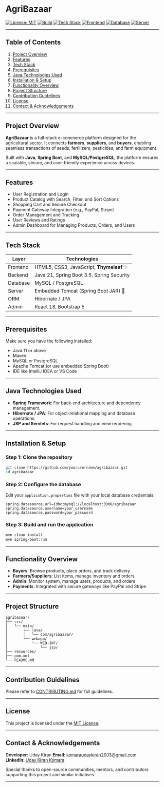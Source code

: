# AgriBazaar

[![License: MIT](https://img.shields.io/badge/License-MIT-blue.svg)](LICENSE)
[![Build](https://img.shields.io/badge/Build-Passing-brightgreen.svg)]()
[![Tech Stack](https://img.shields.io/badge/Backend-Java%20(Spring%20Boot)-blue.svg)]()
[![Frontend](https://img.shields.io/badge/Frontend-HTML%2C%20CSS%2C%20JS-yellow.svg)]()
[![Database](https://img.shields.io/badge/Database-MySQL%20%7C%20PostgreSQL-orange.svg)]()
[![Server](https://img.shields.io/badge/Server-Apache%20Tomcat-lightgrey.svg)]()

---

## Table of Contents

1. [Project Overview](#project-overview)
2. [Features](#features)
3. [Tech Stack](#tech-stack)
4. [Prerequisites](#prerequisites)
5. [Java Technologies Used](#java-technologies-used)
6. [Installation & Setup](#installation--setup)
7. [Functionality Overview](#functionality-overview)
8. [Project Structure](#project-structure)
9. [Contribution Guidelines](#contribution-guidelines)
10. [License](#license)
11. [Contact & Acknowledgements](#contact--acknowledgements)

---

## Project Overview

**AgriBazaar** is a full-stack e-commerce platform designed for the agricultural sector. It connects **farmers**, **suppliers**, and **buyers**, enabling seamless transactions of seeds, fertilizers, pesticides, and farm equipment.

Built with **Java**, **Spring Boot**, and **MySQL/PostgreSQL**, the platform ensures a scalable, secure, and user-friendly experience across devices.

---

## Features

- User Registration and Login
- Product Catalog with Search, Filter, and Sort Options
- Shopping Cart and Secure Checkout
- Payment Gateway Integration (e.g., PayPal, Stripe)
- Order Management and Tracking
- User Reviews and Ratings
- Admin Dashboard for Managing Products, Orders, and Users

---

## Tech Stack

| Layer    | Technologies                                      |
| -------- | ------------------------------------------------- |
| Frontend | HTML5, CSS3, JavaScript, **Thymeleaf** ✨         |
| Backend  | Java 21, Spring Boot 3.5, Spring Security        |
| Database | MySQL / PostgreSQL                                |
| Server   | Embedded Tomcat (Spring Boot JAR) 🚀              |
| ORM      | Hibernate / JPA                                   |
| Admin    | React 18, Bootstrap 5                             |

---

## Prerequisites

Make sure you have the following installed:

- Java 11 or above
- Maven
- MySQL or PostgreSQL
- Apache Tomcat (or use embedded Spring Boot)
- IDE like IntelliJ IDEA or VS Code

---

## Java Technologies Used

- **Spring Framework**: For back-end architecture and dependency management.
- **Hibernate / JPA**: For object-relational mapping and database operations.
- **JSP and Servlets**: For request handling and view rendering.

---

## Installation & Setup

### Step 1: Clone the repository

```bash
git clone https://github.com/yourusername/agribazaar.git
cd agribazaar
```

### Step 2: Configure the database

Edit your `application.properties` file with your local database credentials:

```properties
spring.datasource.url=jdbc:mysql://localhost:3306/agribazaar
spring.datasource.username=your_username
spring.datasource.password=your_password
```

### Step 3: Build and run the application

```bash
mvn clean install
mvn spring-boot:run
```

---

## Functionality Overview

- **Buyers**: Browse products, place orders, and track delivery
- **Farmers/Suppliers**: List items, manage inventory and orders
- **Admin**: Monitor system, manage users, products, and orders
- **Payments**: Integrated with secure gateways like PayPal and Stripe

---

## Project Structure

```
agribazaar/
├── src/
│   └── main/
│       ├── java/
│       │   └── com/agribazaar/
│       └── webapp/
│           └── WEB-INF/
│               └── jsp/
├── resources/
├── pom.xml
└── README.md
```

---

## Contribution Guidelines

Please refer to [CONTRIBUTING.md](CONTRIBUTING.md) for full guidelines.

---

## License

This project is licensed under the [MIT License](LICENSE).

---

## Contact & Acknowledgements

**Developer**: Uday Kiran
**Email**: [komaraudaykiran2003@gmail.com](mailto:komaraudaykiran2003@gmail.com)  
**LinkedIn**: [Uday Kiran Komara](https://www.linkedin.com/in/udaykirankomara)

Special thanks to open-source communities, mentors, and contributors supporting this project and similar initiatives.

---
